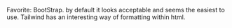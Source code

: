 Favorite: BootStrap. by default it looks acceptable and seems the easiest to use.
Tailwind has an interesting way of formatting within html.
